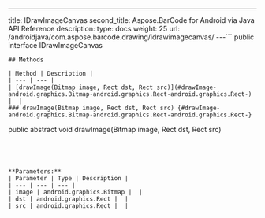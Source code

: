 ---
title: IDrawImageCanvas
second_title: Aspose.BarCode for Android via Java API Reference
description: 
type: docs
weight: 25
url: /androidjava/com.aspose.barcode.drawing/idrawimagecanvas/
---```
public interface IDrawImageCanvas
```
## Methods

| Method | Description |
| --- | --- |
| [drawImage(Bitmap image, Rect dst, Rect src)](#drawImage-android.graphics.Bitmap-android.graphics.Rect-android.graphics.Rect-) |  |
### drawImage(Bitmap image, Rect dst, Rect src) {#drawImage-android.graphics.Bitmap-android.graphics.Rect-android.graphics.Rect-}
```
public abstract void drawImage(Bitmap image, Rect dst, Rect src)
```




**Parameters:**
| Parameter | Type | Description |
| --- | --- | --- |
| image | android.graphics.Bitmap |  |
| dst | android.graphics.Rect |  |
| src | android.graphics.Rect |  |

